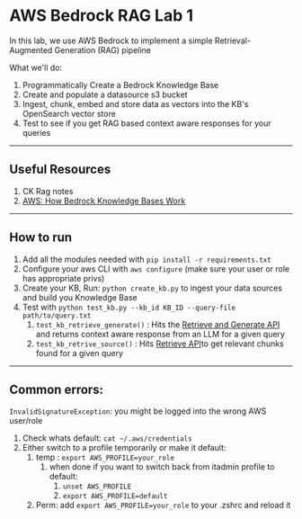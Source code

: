 # AWS Bedrock RAG Lab 1

In this lab, we use AWS Bedrock to implement a simple Retrieval-Augmented Generation (RAG) pipeline

What we'll do:

1. Programmatically Create a Bedrock Knowledge Base
2. Create and populate a datasource s3 bucket
3. Ingest, chunk, embed and store data as vectors into the KB's OpenSearch vector store
4. Test to see if you get RAG based context aware responses for your queries

---

## Useful Resources

1. CK Rag notes
2. [AWS: How Bedrock Knowledge Bases Work](https://docs.aws.amazon.com/bedrock/latest/userguide/kb-how-it-works.html)

---

## How to run

1. Add all the modules needed with `pip install -r requirements.txt`
2. Configure your aws CLI with `aws configure` (make sure your user or role has appropriate privs)
3. Create your KB, Run: `python create_kb.py` to ingest your data sources and build you Knowledge Base
4. Test with `python test_kb.py --kb_id KB_ID --query-file path/to/query.txt`
   1. `test_kb_retrieve_generate()` : Hits the [Retrieve and Generate API](https://boto3.amazonaws.com/v1/documentation/api/latest/reference/services/bedrock-agent-runtime/client/retrieve_and_generate.html) and returns context aware response from an LLM for a given query
   2. `test_kb_retrive_source()` : Hits [Retrieve API](https://boto3.amazonaws.com/v1/documentation/api/latest/reference/services/bedrock-agent-runtime/client/retrieve.html)to get relevant chunks found for a given query

---

## Common errors:

`InvalidSignatureException`: you might be logged into the wrong AWS user/role

1. Check whats default: `cat ~/.aws/credentials`
2. Either switch to a profile temporarily or make it default:
   1. temp : `export AWS_PROFILE=your_role`
      1. when done if you want to switch back from itadmin profile to default:
         1. `unset AWS_PROFILE`
         2. `export AWS_PROFILE=default`
   2. Perm: add `export AWS_PROFILE=your_role` to your .zshrc and reload it
